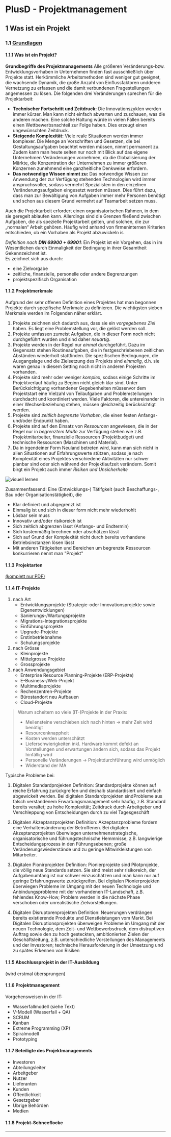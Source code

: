 # PlusD - **Projektmanagement**

## 1 Was ist ein Projekt

### 1.1 [Grundlagen](./1.%20Grundlagen/1.1.%20Grundlagen_S.pdf)

#### 1.1.1 Was ist ein Projekt?

**Grundbegriffe des Projektmanagements**
Alle  größeren  Veränderungs-bzw.  Entwicklungsvorhaben  in  Unternehmen  finden  fast  ausschließlich  über Projekte statt. Herkömmliche Arbeitsmethoden sind weniger gut geeignet, die wachsende Dynamik, die große Anzahl von Einflussfaktoren undderen Vernetzung zu erfassen und die damit verbundenen Fragestellungen angemessen zu lösen. Die folgenden drei Veränderungen sprechen für die Projektarbeit:

- **Technischer Fortschritt und Zeitdruck:**
  Die Innovationszyklen werden immer kürzer. Man kann nicht einfach abwarten und zuschauen, was die anderen machen. Eine solche Haltung würde in vielen Fällen bereits einen Wettbewerbsnachteil zur Folge haben. Dies erzeugt einen ungewünschten Zeitdruck.
- **Steigende Komplexität:**
  Viele  reale  Situationen  werden  immer  komplexer.  Die  Menge  an  Vorschriften  und  Gesetzen,  die  bei Gestaltungsaufgaben beachtet werden müssen, nimmt permanent zu. Zudem kann man heute selten nur noch mit Blick auf das eigene Unternehmen Veränderungen vornehmen, da die Globalisierung der Märkte, die  Konzentration  der  Unternehmen  zu  immer  größeren  Konzernen  zunehmend  eine  ganzheitliche Denkweise erfordern.
- **Das notwendige Wissen nimmt zu:**
  Das  notwendige  Wissen  zur  Anwendung  der  zur  Verfügung  stehenden  Technologien  wird  immer anspruchsvoller, sodass vermehrt Spezialisten in den einzelnen Veränderungsaufgaben eingesetzt werden müssen.  Dies  führt  dazu,  dass  man  zur  Bewältigung  von  Aufgaben  immer  mehr  Personen  benötigt  und schon aus diesem Grund vermehrt auf Teamarbeit setzen muss.

Auch  die  Projektarbeit  erfordert  einen  organisatorischen  Rahmen,  in  dem  sie  geregelt  ablaufen  kann. Allerdings sind die Grenzen fließend zwischen Aufgaben, die als spezielle Projektarbeit gelten, und solchen, die zur „normalen“ Arbeit gehören.  Häufig  wird  anhand  von  firmeninternen  Kriterien  entschieden,  ob  ein Vorhaben als Projekt abzuwickeln is

*Definition nach **DIN 69900 + 69901***:
Ein Projekt ist ein Vorgehen, das in im Wesentlichen durch Einmaligkeit der Bedingung in ihrer Gesamtheit Gekennzeichnet ist.\
Es zeichnet sich aus durch:

- eine Zielvorgabe
- zeitliche, finanzielle, personelle oder andere Begrenzungen
- projektspezifisch Organisation

#### 1.1.2 Projektmerkmale

Aufgrund der sehr offenen Definition eines Projektes hat man begonnen Projekte durch spezifische Merkmale zu definieren. Die wichtigsten sieben Merkmale werden im Folgenden näher erklärt.

1. Projekte zeichnen sich dadurch aus, dass sie ein *vorgegebenes Ziel* haben. Es liegt eine Problemstellung vor, die gelöst werden soll.
2. Projekte umfassen zumeist Aufgaben, die in dieser Form noch nicht durchgeführt wurden und sind daher *neuartig*.
3. Projekte werden in der Regel nur *einmal* durchgeführt. Dazu im Gegensatz stehen Routineaufgaben, die in  festgeschriebenen  zeitlichen  Abständen  wiederholt  stattfinden.  Die  spezifischen  Bedingungen,  die Ausgangslage und die Zielsetzung des Projekts sind *einmalig*, d.h. sie waren genau in diesem Setting noch nicht in anderen Projekten vorhanden.
4. Projekte sind mehr oder weniger *komplex*, sodass einige Schritte im Projektverlauf häufig zu Beginn nicht gleich klar sind. Unter Berücksichtigung  vorhandener  Gegebenheiten müssenvor  dem Projektstart eine Vielzahl  von  Teilaufgaben  und  Problemstellungen  durchdacht  und  koordiniert  werden.  Viele  Faktoren, die untereinander in einer Wechselbeziehung stehen, müssen gleichzeitig berücksichtigt werden.
5. Projekte sind *zeitlich begrenzte Vorhaben*, die einen festen Anfangs-und/oder Endpunkt haben.
6. Projekte sind auf den Einsatz von *Ressourcen* angewiesen, die in der Regel nur in *begrenztem Maße* zur Verfügung  stehen  wie  z.B.  Projektmitarbeiter,  finanzielle  Ressourcen  (Projektbudget)  und  technische Ressourcen (Maschinen und Material).
7. Da   in   irgendeiner   Form   Neuland   betreten   wird,   kann   man   sich   nicht   in   allen   Situationen   auf Erfahrungswerte stützen, sodass je nach Komplexität eines Projektes verschiedene Aktivitäten nur schwer planbar sind oder sich während der Projektlaufzeit verändern. Somit birgt ein Projekt auch immer *Risiken und Unsicherheite*

![visuell lernen](./image/visuell.png)

Zusammenfassend:
Eine (Entwicklungs-) Tätifgkeit (auch Beschaffungs-, Bau oder Organisationstätigkeit), die

- Klar definiert und abgegrenzt ist
- Einmalig ist und sich in dieser form nicht mehr wiederhohlt
- Lösbar sein muss
- Innovativ und/oder risikoreich ist
- Sich zeitlich abgrenzen lässt (Anfangs- und Endtermin)
- Sich kostenmäßig brechnen oder abschätzen lässt
- Sich auf Grund der Komplexität nicht durch bereits vorhandene Betriebsinstanzen lösen lässt
- Mit anderen Tätigkeiten und Bereichen um begrenzte Ressourcen konkurrieren
nennt man "Projekt"

#### 1.1.3 Projektarten

[(komplett nur PDF)](./1.%20Grundlagen/1.1.%20Grundlagen_S.pdf)

#### 1.1.4 IT-Projekte

1. nach Art
   - Entwicklungsprojekte (Strategie-oder Innovationsprojekte sowie Eigenentwicklungen)
   - Sanierungs-/Wartungsprojekte
   - Migrations-Integrationsprojekte
   - Einführungsprojekte
   - Upgrade-Projekte
   - Erstinbetriebnahme
   - Schulungsprojekte
2. nach Grösse
   - Kleinprojekte
   - Mittelgrosse Projekte
   - Grossprojekte
3. nach Anwendungsgebiet
   - Enterprise Resource Planning-Projekte (ERP-Projekte)
   - E-Business-/Web-Projekt
   - Multimediaprojekte
   - Rechenzentren-Projekte
   - Bürostandort neu Aufbauen
   - Cloud-Projekte

> Warum scheitern so viele (IT-)Projekte in der Praxis:
>  
> - Meilensteine verschieben sich nach hinten -> mehr Zeit wird benötigt
> - Resourcenknappheit
> - Kosten werden unterschätzt
> - Lieferschwierigkeiten inkl. Hardware kommt defekt an
> Vorstellungen und erwartungen ändern sich, sodass das Projekt hinfällig wird
> - Personelle Veränderungen -> Projektdurchführung wird unmöglich
> - Widerstand der MA

Typische Probleme bei:

1. Digitalen Standardprojekten
   Definition: Standardprojekte können auf reiche Erfahrung zurückgreifen und deshalb standardisiert und einfach abgewickelt werden.
   Bei digitalen Standardprojekten sindProbleme aus falsch verstandenem Erwartungsmanagement sehr häufig, z.B. Standard bereits veraltet; zu hohe Komplexität; Zeitdruck durch Arbeitgeber und Verschleppung von Entscheidungen durch zu viel Tagesgeschäft

2. Digitalen Akzeptanzprojekten
   Definition: Akzeptanzprobleme fordern eine Verhaltensänderung der Betroffenen. Bei digitalen Akzeptanzprojekten überwiegen unternehmenstrategische, organisatorische und führungstechnische Hemmnisse, z.B. langwierige Entscheidungsprozess in den Führungsebenen; große Veränderungswiederstände und zu geringe Mitwirkleistungen von Mitarbeiter.

3. Digitalen Pionirprojekten
   Definition: Pionierprojekte sind Pilotprojekte, die völlig neue Standards setzen. Sie sind meist sehr risikoreich, der Aufgabenumfang ist nur schwer einzuschätzen und man kann nur auf geringe Erfahrungswerte zurückgreifen.
   Bei digitalen Pionierprojekten überwiegen Probleme im Umgang mit der neuen Technologie und Anbindungsprobleme mit der vorhandenen IT-Landschaft, z.B. fehlendes Know-How; Problem werden in die nächste Phase verschoben oder unrealistische Zielvorstellungen.

4. Digitalen Disruptorenprojekten
   Definition: Neuerungen verdrängen bereits existierende Produkte und Dienstleistungen vom Markt.
   Bei Digitalen Disruptionsprojekten überweigen Probleme im Umgang mit der neuen Technologie, dem Zeit- und Wettbewerbsdruck, dem distruptiven Auftrag sowie den zu hoch gesteckten, ambitionierten Zielen der Geschäftsleitung, z.B. unterschiedliche Vorstellungen des Managements und der Investoren; technische Herausforderung in der Umsetzung und zu spätes Erkennen von Risiken

#### 1.1.5 Abschlussprojekt in der IT-Ausbildung

(wird erstmal übersprungen)

#### 1.1.6 Projektmanagement

Vorgehensweisen in der IT:

- Wasserfallmodell (siehe Text)
- V-Modell (Wasserfall + QA)
- SCRUM
- Kanban
- Extreme Programming (XP)
- Spiralmodell
- Prototyping

#### 1.1.7 Beteiligte des Projektmanagements

- Investoren
- Abteilungsleiter
- Arbeitgeber
- Nutzer
- Lieferanten
- Kunden
- Öffentlichkeit
- Gesetzgeber
- Übrige Behörden
- Medien

#### 1.1.8 Projekt-Schneeflocke

---
